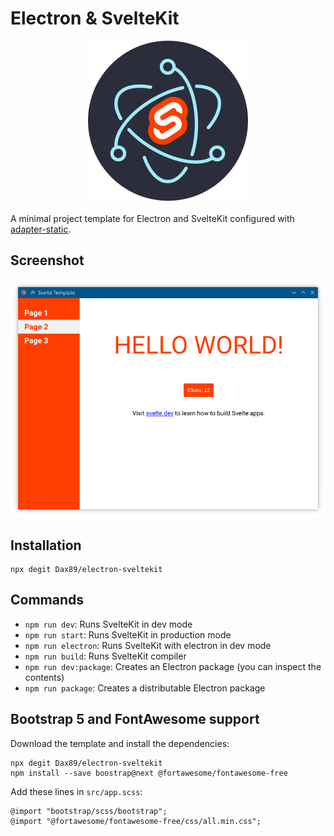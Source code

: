 # Electron & SvelteKit

<div style="text-align: center">
  <img src="https://github.com/Dax89/electron-sveltekit/blob/master/icon.png" width="256">
</div>
<br>
A minimal project template for Electron and SvelteKit configured with <a href="https://www.npmjs.com/package/@sveltejs/adapter-static">adapter-static</a>.

## Screenshot 
![Screenshot](https://github.com/Dax89/electron-sveltekit/blob/master/screenshot.png)

## Installation

```
npx degit Dax89/electron-sveltekit
```

## Commands
- `npm run dev`: Runs SvelteKit in dev mode
- `npm run start`: Runs SvelteKit in production mode
- `npm run electron`: Runs SvelteKit with electron in dev mode
- `npm run build`: Runs SvelteKit compiler
- `npm run dev:package`: Creates an Electron package (you can inspect the contents)
- `npm run package`: Creates a distributable Electron package

## Bootstrap 5 and FontAwesome support

Download the template and install the dependencies:

```
npx degit Dax89/electron-sveltekit
npm install --save boostrap@next @fortawesome/fontawesome-free
```

Add these lines in `src/app.scss`:

```
@import "bootstrap/scss/bootstrap";
@import "@fortawesome/fontawesome-free/css/all.min.css";
```
